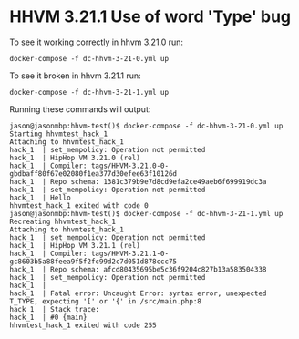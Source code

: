 # HHVM 3.21.1 Use of word 'Type' bug

To see it working correctly in hhvm 3.21.0 run:

`docker-compose -f dc-hhvm-3-21-0.yml up`

To see it broken in hhvm 3.21.1 run:

`docker-compose -f dc-hhvm-3-21-1.yml up`

Running these commands will output:

```
jason@jasonmbp:hhvm-test()$ docker-compose -f dc-hhvm-3-21-0.yml up
Starting hhvmtest_hack_1
Attaching to hhvmtest_hack_1
hack_1  | set_mempolicy: Operation not permitted
hack_1  | HipHop VM 3.21.0 (rel)
hack_1  | Compiler: tags/HHVM-3.21.0-0-gbdbaff80f67e02080f1ea377d30efee63f10126d
hack_1  | Repo schema: 1381c379b9e7d8cd9efa2ce49aeb6f699919dc3a
hack_1  | set_mempolicy: Operation not permitted
hack_1  | Hello
hhvmtest_hack_1 exited with code 0
jason@jasonmbp:hhvm-test()$ docker-compose -f dc-hhvm-3-21-1.yml up                                                                                                                                                                                            
Recreating hhvmtest_hack_1
Attaching to hhvmtest_hack_1
hack_1  | set_mempolicy: Operation not permitted
hack_1  | HipHop VM 3.21.1 (rel)
hack_1  | Compiler: tags/HHVM-3.21.1-0-gc8603b5a88feea9f5f2fc99d2c7d051d878ccc75
hack_1  | Repo schema: afcd80435695be5c36f9204c827b13a583504338
hack_1  | set_mempolicy: Operation not permitted
hack_1  |
hack_1  | Fatal error: Uncaught Error: syntax error, unexpected T_TYPE, expecting '[' or '{' in /src/main.php:8
hack_1  | Stack trace:
hack_1  | #0 {main}
hhvmtest_hack_1 exited with code 255
```

